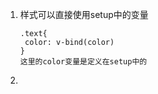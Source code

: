 1. 样式可以直接使用setup中的变量
   ```
   .text{
    color: v-bind(color)
   }
   这里的color变量是定义在setup中的
   ```
2. 
